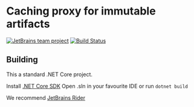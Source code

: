 # Caching proxy for immutable artifacts

[![JetBrains team project](http://jb.gg/badges/team.svg)](https://confluence.jetbrains.com/display/ALL/JetBrains+on+GitHub) [![Build Status](https://travis-ci.org/JetBrains/artifacts-caching-proxy.svg?branch=master)](https://travis-ci.org/JetBrains/artifacts-caching-proxy)

## Building

This a standard .NET Core project. 

Install [.NET Core SDK](https://www.microsoft.com/net)
Open .sln in your favourite IDE or run `dotnet build`

We recommend [JetBrains Rider](https://www.jetbrains.com/rider)
